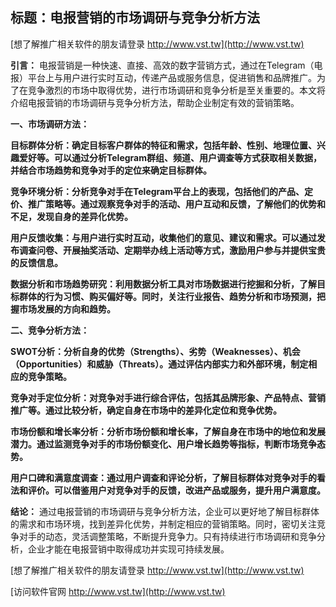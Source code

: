 ## **标题：电报营销的市场调研与竞争分析方法**

[想了解推广相关软件的朋友请登录 http://www.vst.tw](http://www.vst.tw)

**引言：**
电报营销是一种快速、直接、高效的数字营销方式，通过在Telegram（电报）平台上与用户进行实时互动，传递产品或服务信息，促进销售和品牌推广。为了在竞争激烈的市场中取得优势，进行市场调研和竞争分析是至关重要的。本文将介绍电报营销的市场调研与竞争分析方法，帮助企业制定有效的营销策略。

**一、市场调研方法：**

**目标群体分析：确定目标客户群体的特征和需求，包括年龄、性别、地理位置、兴趣爱好等。可以通过分析Telegram群组、频道、用户调查等方式获取相关数据，并结合市场趋势和竞争对手的定位来确定目标群体。**

**竞争环境分析：分析竞争对手在Telegram平台上的表现，包括他们的产品、定价、推广策略等。通过观察竞争对手的活动、用户互动和反馈，了解他们的优势和不足，发现自身的差异化优势。**

**用户反馈收集：与用户进行实时互动，收集他们的意见、建议和需求。可以通过发布调查问卷、开展抽奖活动、定期举办线上活动等方式，激励用户参与并提供宝贵的反馈信息。**

**数据分析和市场趋势研究：利用数据分析工具对市场数据进行挖掘和分析，了解目标群体的行为习惯、购买偏好等。同时，关注行业报告、趋势分析和市场预测，把握市场发展的方向和趋势。**

**二、竞争分析方法：**

**SWOT分析：分析自身的优势（Strengths）、劣势（Weaknesses）、机会（Opportunities）和威胁（Threats）。通过评估内部实力和外部环境，制定相应的竞争策略。**

**竞争对手定位分析：对竞争对手进行综合评估，包括其品牌形象、产品特点、营销推广等。通过比较分析，确定自身在市场中的差异化定位和竞争优势。**

**市场份额和增长率分析：分析市场份额和增长率，了解自身在市场中的地位和发展潜力。通过监测竞争对手的市场份额变化、用户增长趋势等指标，判断市场竞争态势。**

**用户口碑和满意度调查：通过用户调查和评论分析，了解目标群体对竞争对手的看法和评价。可以借鉴用户对竞争对手的反馈，改进产品或服务，提升用户满意度。**

**结论：**
通过电报营销的市场调研与竞争分析方法，企业可以更好地了解目标群体的需求和市场环境，找到差异化优势，并制定相应的营销策略。同时，密切关注竞争对手的动态，灵活调整策略，不断提升竞争力。只有持续进行市场调研和竞争分析，企业才能在电报营销中取得成功并实现可持续发展。

[想了解推广相关软件的朋友请登录 http://www.vst.tw](http://www.vst.tw)


[访问软件官网 http://www.vst.tw](http://www.vst.tw)
